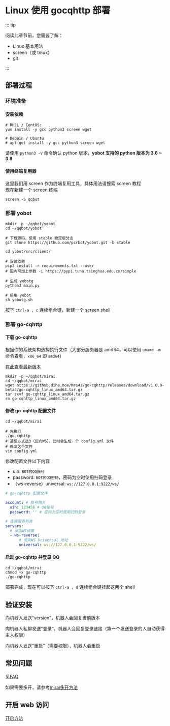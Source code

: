 # Linux 使用 gocqhttp 部署

::: tip

阅读此章节前，您需要了解：

- Linux 基本用法
- screen（或 tmux）
- git

:::

## 部署过程

### 环境准备

#### 安装依赖

```shell
# RHEL / CentOS:
yum install -y gcc python3 screen wget

# Debain / Ubuntu
# apt-get install -y gcc python3 screen wget
```

请使用 `python3 -V` 命令确认 python 版本，**yobot 支持的 python 版本为 3.6 ~ 3.8**

#### 使用终端复用器

这里我们用 screen 作为终端复用工具，具体用法请搜索 screen 教程  
现在新建一个 screen 终端

```shell
screen -S qqbot
```

### 部署 yobot

```shell
mkdir -p ~/qqbot/yobot
cd ~/qqbot/yobot

# 下载源码，使用 stable 稳定版分支
git clone https://github.com/pcrbot/yobot.git -b stable

cd yobot/src/client/

# 安装依赖
pip3 install -r requirements.txt --user
# 国内可加上参数 -i https://pypi.tuna.tsinghua.edu.cn/simple

# 生成 yobotg
python3 main.py

# 启用 yobot
sh yobotg.sh
```

按下 `ctrl-a , c` 连续组合键，新建一个 screen shell

### 部署 go-cqhttp

#### 下载 go-cqhttp

根据你的系统架构选择执行文件（大部分服务器是 amd64，可以使用 `uname -m` 命令查看，`x86_64` 即 `amd64`）

[在此查看最新版本](https://github.com/Mrs4s/go-cqhttp/releases/latest)

```shell
mkdir -p ~/qqbot/mirai
cd ~/qqbot/mirai
wget https://github.dihe.moe/Mrs4s/go-cqhttp/releases/download/v1.0.0-beta4/go-cqhttp_linux_amd64.tar.gz
tar zxvf go-cqhttp_linux_amd64.tar.gz
rm go-cqhttp_linux_amd64.tar.gz
```

#### 修改 go-cqhttp 配置文件

```shell
cd ~/qqbot/mirai

# 先执行
./go-cqhttp
# 通信方式选3（反向WS），此时会生成一个 config.yml 文件
# 修改这个文件
vim config.yml
```

修改配置文件以下内容

- uin: `BOT的QQ账号`
- password: `BOT的QQ密码`，密码为空时使用扫码登录
- （ws-reverse）universal: `ws://127.0.0.1:9222/ws/`

```yml
# go-cqhttp 配置文件

account: # 账号相关
  uin: 123456 # QQ账号
  password: '' # 密码为空时使用扫码登录
```
```yml
# 连接服务列表
servers:
  # 反向WS设置
  - ws-reverse:
      # 反向WS Universal 地址
      universal: ws://127.0.0.1:9222/ws/
```

#### 启动 go-cqhttp 并登录 QQ

```shell
cd ~/qqbot/mirai
chmod +x go-cqhttp
./go-cqhttp
```

部署完成，现在可以按下 `ctrl-a , d` 连续组合键挂起这两个 shell

## 验证安装

向机器人发送“version”，机器人会回复当前版本

向机器人私聊发送“登录”，机器人会回复登录链接（第一个发送登录的人自动获得主人权限）

向机器人发送“重启”（需要权限），机器人会重启

## 常见问题

见[FAQ](../usage/faq.md)

如果需要多开，请参考[mirai多开方法](../usage/mirai-multi-instances.md)

## 开启 web 访问

[开启方法](../usage/web-mode.md)
